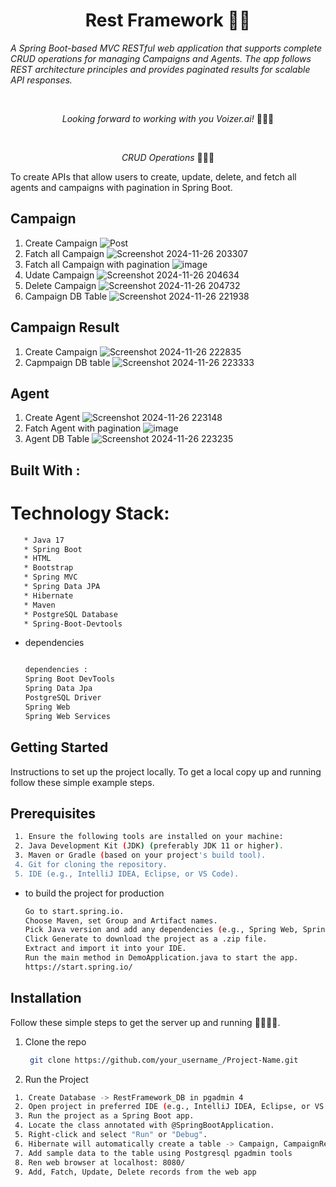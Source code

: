 <h1 align="center">Rest Framework 🧮🚀</h1>

<p align="left"><i>A Spring Boot-based MVC RESTful web application that supports complete CRUD operations for managing Campaigns and Agents. The app follows REST architecture principles and provides paginated results for scalable API responses.</i></p>
<br>
<p align="center"><i>Looking forward to working with you Voizer.ai!</i> 👨🏽‍💻 </p>
<br>

<p align="center"><i>CRUD Operations</i> 👨🏽‍💻
  <br>

  To create APIs that allow users to create, update, delete, and fetch all agents and campaigns with pagination in Spring Boot.
  
## Campaign
  1. Create Campaign
   ![Post](https://github.com/user-attachments/assets/da9d3769-f573-4000-922c-97442728c892)
  2. Fatch all Campaign
   ![Screenshot 2024-11-26 203307](https://github.com/user-attachments/assets/0c8724cf-8c4d-47ef-bfd4-5c9550c20c1e)
  3. Fatch all Campaign with pagination
   ![image](https://github.com/user-attachments/assets/7b442206-795f-42a4-80bd-d9a19d0c926b)
  4. Udate Campaign
   ![Screenshot 2024-11-26 204634](https://github.com/user-attachments/assets/5f78cd4c-359e-4154-b742-454c823588d8)
  5. Delete Campaign
   ![Screenshot 2024-11-26 204732](https://github.com/user-attachments/assets/ebf93baf-13a0-45b6-8c8d-ac287d64b461)
  6. Campaign DB Table
   ![Screenshot 2024-11-26 221938](https://github.com/user-attachments/assets/b33dfa40-0caa-46af-880c-243b41d38561)
## Campaign Result
  1. Create Campaign
   ![Screenshot 2024-11-26 222835](https://github.com/user-attachments/assets/81a268d6-8b41-44a2-838c-33bf23da7292)
  2. Capmpaign DB table
   ![Screenshot 2024-11-26 223333](https://github.com/user-attachments/assets/41bafdb7-532a-4e92-ab5c-c0b49770f23e)
## Agent
  1. Create Agent
   ![Screenshot 2024-11-26 223148](https://github.com/user-attachments/assets/b4da67a3-4d9c-48aa-becc-6690a8352942)
  2. Fatch Agent with pagination
   ![image](https://github.com/user-attachments/assets/00f97913-fbd7-40a5-aac5-5456db4b5309)
  4. Agent DB Table
   ![Screenshot 2024-11-26 223235](https://github.com/user-attachments/assets/acd96518-cc53-49df-a01a-3b7514307f56)

## Built With : 

 # Technology Stack:
 ```sh
    * Java 17
    * Spring Boot
    * HTML
    * Bootstrap
    * Spring MVC
    * Spring Data JPA
    * Hibernate
    * Maven
    * PostgreSQL Database
    * Spring-Boot-Devtools
```

* dependencies
  ```sh
  
  dependencies : 
  Spring Boot DevTools
  Spring Data Jpa
  PostgreSQL Driver
  Spring Web
  Spring Web Services
  ```
  <!-- GETTING STARTED -->
## Getting Started

 Instructions to set up the project locally.
 To get a local copy up and running follow these simple example steps.

  ## Prerequisites
  ```sh
   1. Ensure the following tools are installed on your machine:
   2. Java Development Kit (JDK) (preferably JDK 11 or higher).
   3. Maven or Gradle (based on your project's build tool).
   4. Git for cloning the repository.
   5. IDE (e.g., IntelliJ IDEA, Eclipse, or VS Code).

  ```
* to build the project for production
  ```sh
  Go to start.spring.io.
  Choose Maven, set Group and Artifact names.
  Pick Java version and add any dependencies (e.g., Spring Web, Spring JPA).
  Click Generate to download the project as a .zip file.
  Extract and import it into your IDE.
  Run the main method in DemoApplication.java to start the app.
  https://start.spring.io/
  ```
## Installation 
   Follow these simple steps to get the server up and running 👾🧮🚀✅.
  1. Clone the repo
     
     ```sh
      git clone https://github.com/your_username_/Project-Name.git
     ```
  2. Run the Project
   ```sh
    1. Create Database -> RestFramework_DB in pgadmin 4
    2. Open project in preferred IDE (e.g., IntelliJ IDEA, Eclipse, or VS Code).
    3. Run the project as a Spring Boot app.
    4. Locate the class annotated with @SpringBootApplication.
    5. Right-click and select "Run" or "Debug".
    6. Hibernate will automatically create a table -> Campaign, CampaignResult, Agent
    7. Add sample data to the table using Postgresql pgadmin tools
    8. Ren web browser at localhost: 8080/
    9. Add, Fatch, Update, Delete records from the web app
   ```










